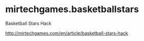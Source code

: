 # mirtechgames.basketballstars
Basketball Stars Hack

http://mirtechgames.com/en/article/basketball-stars-hack
